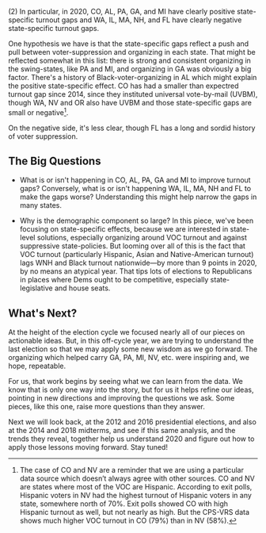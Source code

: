 \(2) In particular, in 2020, CO, AL, PA, GA, and MI have clearly positive state-specific
turnout gaps and WA, IL, MA, NH, and FL have clearly negative state-specific
turnout gaps.

One hypothesis we have is that the state-specific gaps
reflect a push and pull between voter-suppression and organizing in each state.
That might be reflected somewhat in this list: there is strong and consistent organizing
in the swing-states, like PA and MI, and organizing in GA was obviously a big factor.
There's a history of Black-voter-organizing in AL which might explain the positive state-specific
effect. CO has had a smaller than expectred turnout gap since 2014, since they
instituted universal vote-by-mail (UVBM), though
WA, NV and OR also have UVBM and those state-specific gaps are small or negative[^vbm].

[^vbm]: The case of CO and NV are a reminder that we are using a particular data source which
    doesn’t always agree with other sources.  CO and NV are states where most of the VOC are Hispanic.
    According to exit polls, Hispanic voters in NV had the highest turnout of Hispanic
    voters in any state, somewhere north of 70%.  Exit polls
    showed CO with high Hispanic turnout as well, but not nearly as high.  But the CPS-VRS
    data shows much higher VOC turnout in CO (79%) than in NV (58%).

[^CO]: CO has had a very small turnout gap since 2014, when it instituted universal vote-by-mail.


On the negative side, it's less clear, though FL has a long and sordid history of voter
suppression.

## The Big Questions
- What is or isn't happening in CO, AL, PA, GA and MI to improve turnout gaps?
Conversely, what is or isn't happening WA, IL, MA, NH and FL to make the gaps worse?
Understanding this might help narrow the gaps in many states.

- Why is the demographic component so large?  In this piece, we've been focusing on state-specific
effects, because we are interested in state-level solutions, especially organizing
around VOC turnout and against suppressive state-policies.  But looming over all of this is
the fact that VOC turnout (particularly Hispanic, Asian and Native-American turnout)
lags WNH and Black turnout nationwide—by more than 9 points in 2020, by no means an atypical year.
That tips lots of elections to Republicans in places where Dems ought
to be competitive, especially state-legislative and house seats.

## What's Next?
At the height of the election cycle we focused nearly all of our pieces on actionable ideas.
But, in this off-cycle year, we are trying to understand the last election so
that we may apply some new wisdom as we go forward.  The organizing which helped carry
GA, PA, MI, NV, etc. were inspiring and, we hope, repeatable.

For us, that work begins by seeing what we can learn from the data.
We know that is only one way into the story, but for us it helps refine
our ideas, pointing in new directions and improving the questions we ask.
Some pieces, like this one, raise more questions than they answer.

Next we will look back, at the 2012 and 2016 presidential
elections, and also at the 2014 and 2018 midterms, and see if this same
analysis, and the trends they reveal, together help us understand 2020
and figure out how to apply those lessons moving forward.  Stay tuned!
